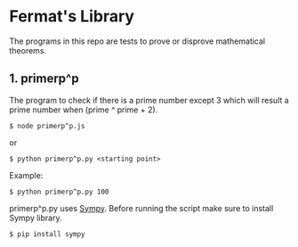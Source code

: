 # Fermat's Library
The programs in this repo are tests to prove or disprove mathematical theorems.

## 1. primerp^p
The program to check if there is a prime number except 3 which will result a prime number when (prime ^ prime + 2).

    $ node primerp^p.js
    
  or
    
    $ python primerp^p.py <starting point>
    
  Example:
   
    $ python primerp^p.py 100
    
  primerp^p.py uses [Sympy](https://www.sympy.org/en/index.html). Before running the script make sure to install Sympy library.
  
    $ pip install sympy
    


  

